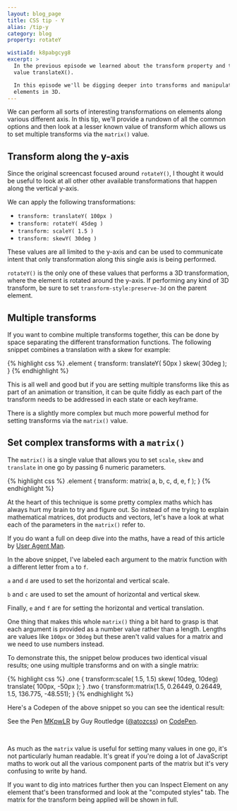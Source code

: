 ```yaml
---
layout: blog_page
title: CSS tip - Y
alias: /tip-y
category: blog
property: rotateY

wistiaId: k8pabgcyg8
excerpt: >
  In the previous episode we learned about the transform property and the
  value translateX().

  In this episode we'll be digging deeper into transforms and manipulating
  elements in 3D. 
---
```


We can perform all sorts of interesting transformations on elements
along various different axis. In this tip, we'll provide a rundown of
all the common options and then look at a lesser known value of
transform which allows us to set multiple transforms via the `matrix()` value.

## Transform along the y-axis

Since the original screencast focused around `rotateY()`, I thought it
would be useful to look at all other other available transformations
that happen along the vertical y-axis.

We can apply the following transformations:

* `transform: translateY( 100px )`
* `transform: rotateY( 45deg )`
* `transform: scaleY( 1.5 )`
* `transform: skewY( 30deg )`

These values are all limited to the y-axis and can be used to
communicate intent that only transformation along this single axis is
being performed.

`rotateY()` is the only one of these values that performs a 3D
transformation, where the element is rotated around the y-axis. If
performing any kind of 3D transform, be sure to set
`transform-style:preserve-3d` on the parent element.

## Multiple transforms

If you want to combine multiple transforms together, this can be done by
space separating the different transformation functions. The following
snippet combines a translation with a skew for example:

{% highlight css %}
.element {
	transform: translateY( 50px ) skew( 30deg );
}
{% endhighlight %}

This is all well and good but if you are setting multiple transforms
like this as part of an animation or transition, it can be quite fiddly
as each part of the transform needs to be addressed in each state or
each keyframe.

There is a slightly more complex but much more powerful method for
setting transforms via the `matrix()` value.

## Set complex transforms with a `matrix()`

The `matrix()` is a single value that allows you to set `scale`, `skew`
and `translate` in one go by passing 6 numeric parameters.

{% highlight css %}
.element {
	transform: matrix( a, b, c, d, e, f );
}
{% endhighlight %}

At the heart of this technique is some pretty complex maths which has
always hurt my brain to try and figure out. So instead of me trying to
explain mathematical matrices, dot products and vectors, let's
have a look at what each of the parameters in the `matrix()` refer to.

If you do want a full on deep dive into the maths, have a read of this
article by [User Agent Man](http://www.useragentman.com/blog/2011/01/07/css3-matrix-transform-for-the-mathematically-challenged/).

In the above snippet, I've labeled each argument to the matrix function
with a different letter from `a` to `f`.

`a` and `d` are used to set the horizontal and vertical scale.

`b` and `c` are used to set the amount of horizontal and vertical skew. 

Finally, `e` and `f` are for setting the horizontal and vertical translation.

One thing that makes this whole `matrix()` thing a bit hard to grasp is
that each argument is provided as a number value rather than a length.
Lengths are values like `100px` or `30deg` but these aren't valid values
for a matrix and we need to use numbers instead.

To demonstrate this, the snippet below produces two identical visual
results; one using multiple transforms and on with a single matrix:

{% highlight css %}
.one {
	transform:scale( 1.5, 1.5) skew( 10deg, 10deg) translate( 100px, -50px );
}
.two {
	transform:matrix(1.5, 0.26449, 0.26449, 1.5, 136.775, -48.551);
}
{% endhighlight %}

Here's a Codepen of the above snippet so you can see the identical
result:

<p data-height="268" data-theme-id="17492" data-slug-hash="MKpwLR" data-default-tab="result" data-user="atozcss" class='codepen'>See the Pen <a href='http://codepen.io/atozcss/pen/MKpwLR/'>MKpwLR</a> by Guy Routledge (<a href='http://codepen.io/atozcss'>@atozcss</a>) on <a href='http://codepen.io'>CodePen</a>.</p>
<script async src="//assets.codepen.io/assets/embed/ei.js"></script>
<br>

As much as the `matrix` value is useful for setting many values in one
go, it's not particularly human readable. It's great if you're doing
a lot of JavaScript maths to work out all the various component parts of
the matrix but it's very confusing to write by hand.

If you want to dig into matrices further then you can Inspect Element on
any element that's been transformed and look at the "computed styles"
tab.  The matrix for the transform being applied will be shown in full.
